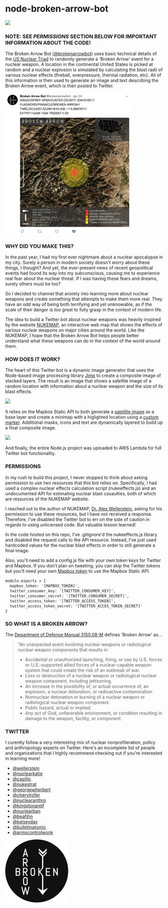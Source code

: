 # node-broken-arrow-bot

![](images/twitter-header.png)

### NOTE: SEE *PERMISSIONS* SECTION BELOW FOR IMPORTANT INFORMATION ABOUT THE CODE!

The Broken Arrow Bot ([@brokenarrowbot](https://twitter.com/brokenarrowbot)) uses basic technical details of the [US Nuclear Triad](https://armscontrolcenter.org/factsheet-the-nuclear-triad/) to randomly generate a 'Broken Arrow' event for a nuclear weapon. A location in the continental United States is picked at random and a nuclear explosion is simulated by calculating the blast radii of various nuclear effects (fireball, overpressure, thermal radiation, etc). All of this information is then used to generate an image and text describing the Broken Arrow event, which is then posted to Twitter.

<img src="images/broken-arrow-tweet.png" width="400px;"/>

### WHY DID YOU MAKE THIS?

In the past year, I had my first ever nightmare about a nuclear apocalypse in my city. Surely a person in modern society doesn't worry about these things, I thought? And yet, the ever-present news of recent geopolitical events had found its way into my subconscious, causing me to experience real fear about the nuclear threat. If I was having these fears and dreams, surely others must be too?

So I decided to channel that anxiety into learning more about nuclear weapons and create something that attempts to make them more real. They have an odd way of being both terrifying and yet unknowable, as if the scale of their danger is too great to fully grasp in the context of modern life. 

The idea to build a Twitter bot about nuclear weapons was heavily inspired by the website [NUKEMAP](https://nuclearsecrecy.com/nukemap/), an interactive web map that shows the effects of various nuclear weapons on major cities around the world. Like the NUKEMAP, I hope that the Broken Arrow Bot helps people better understand what these weapons can do in the context of the world around them.  

### HOW DOES IT WORK?

The heart of this Twitter bot is a dynamic image generator that uses the Node-based image processing library [Jimp](https://github.com/oliver-moran/jimp) to create a composite image of stacked layers. The result is an image that shows a satellite image of a random location with information about a nuclear weapon and the size of its blast effects. 

![](images/broken-arrow-image.png)

It relies on the Mapbox Static API to both generate a [satellite image](https://www.mapbox.com/api-documentation/#maps) as a base layer and create a minimap with a higlighted location using a [custom marker](https://www.mapbox.com/api-documentation/#retrieve-a-static-map-from-a-style). Additional masks, icons and text are dynamically layered to build up a final composite image.

![](images/broken-arrow-breakdown.png)

And finally, the entire Node.js project was uploaded to AWS Lambda for full Twitter bot functionality.

### PERMISSIONS

In my rush to build this project, I never stopped to think about asking permission to use two resources that this bot relies on. Specifically, I had used a complex nuclear effects calculation script (nukeeffects.js) and an undocumented API for estimating nuclear blast casaulties, both of which are resources of the NUKEMAP website. 

I reached out to the author of NUKEMAP, [Dr. Alex Wellerstein](http://blog.nuclearsecrecy.com/about-me/), asking for his permission to use these resources, but I have not received a response. Therefore, I've disabled the Twitter bot to err on the side of caution in regards to using unlicensed code. But valuable lesson learned!     

In the code hosted on this repo, I've .gitignore'd the nukeeffects.js library and disabled the request calls to the API resource. Instead, I've just used hardcoded values for the nuclear blast effects in order to still generate a final image.

Also, you'll need to add a config.js file with your own token keys for Twitter and Mapbox. If you don't plan on tweeting, you can skip the Twitter tokens but you'll need your own [Mapbox token](https://www.mapbox.com/help/how-access-tokens-work/) to use the Mapbox Static API.

~~~~
module.exports = {
  mapbox_token: '[MAPBOX_TOKEN]',
  twitter_consumer_key: '[TWITTER_CONSUMER_KEY]',  
  twitter_consumer_secret: '[TWITTER_CONSUMER_SECRET]',
  twitter_access_token: '[TWITTER_ACCESS_TOKEN]',  
  twitter_access_token_secret: '[TWITTER_ACCES_TOKEN_SECRET]'
}
~~~~

### SO WHAT IS A BROKEN ARROW?

The [Department of Defense Manual 3150.08-M](http://www.esd.whs.mil/Portals/54/Documents/DD/issuances/dodm/315008m.pdf) defines 'Broken Arrow' as...

>"An unexpected event involving nuclear weapons or radiological nuclear weapon components that results in:
><ul>
><li>Accidental or unauthorized launching, firing, or use by U.S. forces or U.S.-supported allied
>forces of a nuclear-capable weapon system that could create the risk of an outbreak of war.</li>
><li>Loss or destruction of a nuclear weapon or radiological nuclear weapon component,
>including jettisoning.</li>
><li>An increase in the possibility of, or actual occurrence of, an explosion, a nuclear detonation,
>or radioactive contamination.</li>
><li>Nonnuclear detonation or burning of a nuclear weapon or radiological nuclear weapon
>component.</li>
><li>Public hazard, actual or implied.</li>
><li>Any act of God, unfavorable environment, or condition resulting in damage to the weapon,
>facility, or component.</li>
</ul>

### TWITTER

I curently follow a very interesting mix of nuclear nonprofileration, policy and anthropology experts on Twitter. Here's an incomplete list of people and organizations that I highly recommend checking out if you're interested in learning more!

* [@wellerstein](https://twitter.com/wellerstein)
* [@nuclearkatie](https://twitter.com/nuclearkatie)
* [@casillic](https://twitter.com/Casillic)
* [@nukestrat](https://twitter.com/nukestrat)
* [@georgewherbert](https://twitter.com/GeorgeWHerbert)
* [@cherylrofer](https://twitter.com/CherylRofer)
* [@nuclearanthro](https://twitter.com/NuclearAnthro)
* [@kingstonareif](https://twitter.com/KingstonAReif)
* [@nuclearban](https://twitter.com/nuclearban)
* [@beafihn](https://twitter.com/BeaFihn)
* [@kelseydav](https://twitter.com/KelseyDav)
* [@bulletinatomic](https://twitter.com/BulletinAtomic)
* [@armscontrolwonk](https://twitter.com/ArmsControlWonk)

<img src="images/twitter-profile.png" width="200px;"/>
